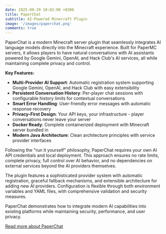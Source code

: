 ```yaml
---
date: 2025-09-29 10:02:00 +0300
title: PaperChat
subtitle: AI-Powered Minecraft Plugin
image: '/images/paperchat.png'
comments: true
---
```


PaperChat is a modern Minecraft server plugin that seamlessly integrates AI language models directly into the Minecraft experience. Built for PaperMC servers, it allows players to have natural conversations with AI assistants powered by Google Gemini, OpenAI, and Hack Club's AI services, all while maintaining complete privacy and control.

**Key Features:**

- **Multi-Provider AI Support**: Automatic registration system supporting Google Gemini, OpenAI, and Hack Club with easy extensibility
- **Persistent Conversation History**: Per-player chat sessions with configurable history limits for contextual conversations
- **Smart Error Handling**: User-friendly error messages with automatic response recovery
- **Privacy-First Design**: Your API keys, your infrastructure - player conversations never leave your server
- **Docker Ready**: Complete containerized deployment with Minecraft server bundled in
- **Modern Java Architecture**: Clean architecture principles with service provider interfaces

Following the "run it yourself" philosophy, PaperChat requires your own AI API credentials and local deployment. This approach ensures no rate limits, complete privacy, full control over AI behavior, and no dependencies on external services beyond the AI providers themselves.

The plugin features a sophisticated provider system with automatic registration, graceful fallback mechanisms, and extensible architecture for adding new AI providers. Configuration is flexible through both environment variables and YAML files, with comprehensive validation and security measures.

PaperChat demonstrates how to integrate modern AI capabilities into existing platforms while maintaining security, performance, and user privacy.

[Read more about PaperChat](/blog/paperchat)
